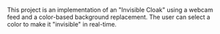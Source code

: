 This project is an implementation of an "Invisible Cloak" using a webcam feed and a color-based background replacement. The user can select a color to make it "invisible" in real-time.
